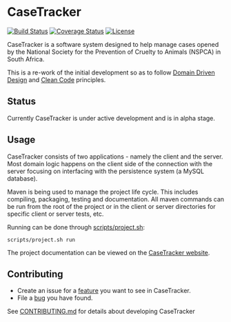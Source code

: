CaseTracker
===========
[![Build Status](https://travis-ci.org/paddatrapper/CaseTracker.svg?branch=master)](https://travis-ci.org/paddatrapper/CaseTracker)
[![Coverage Status](https://coveralls.io/repos/paddatrapper/CaseTracker/badge.svg?branch=master&service=github)](https://coveralls.io/github/paddatrapper/CaseTracker?branch=master)
[![License](https://img.shields.io/badge/license-GPLv3-blue.svg)](LICENSE.md)

CaseTracker is a software system designed to help manage cases opened by the
National Society for the Prevention of Cruelty to Animals (NSPCA) in South 
Africa.

This is a re-work of the initial development so as to follow [Domain Driven
Design](http://en.wikipedia.org/wiki/Domain-driven_design) and [Clean Code](http://www.planetgeek.ch/wp-content/uploads/2013/06/Clean-Code-V2.2.pdf) 
principles.

Status
------

Currently CaseTracker is under active development and is in alpha stage.

Usage
-----

CaseTracker consists of two applications - namely the client and the server. 
Most domain logic happens on the client side of the connection with the server
focusing on interfacing with the persistence system (a MySQL database).

Maven is being used to manage the project life cycle. This includes compiling,
packaging, testing and documentation. All maven commands can be run from the 
root of the project or in the client or server directories for specific client
or server tests, etc.

Running can be done through [scripts/project.sh](https://github.com/paddatrapper/CaseTracker/blob/master/scripts/project.sh):

    scripts/project.sh run

The project documentation can be viewed on the [CaseTracker website](http://kritsit.ddns.net/casetracker).

Contributing
-----------

* Create an issue for a [feature](https://github.com/paddatrapper/CaseTracker/issues/new?labels%5B%5D=enhancement) 
  you want to see in CaseTracker. 
* File a [bug](https://github.com/paddatrapper/CaseTracker/issues/new?labels%5B%5D=bug) 
  you have found.

See [CONTRIBUTING.md](CONTRIBUTING.md) for details about developing CaseTracker
